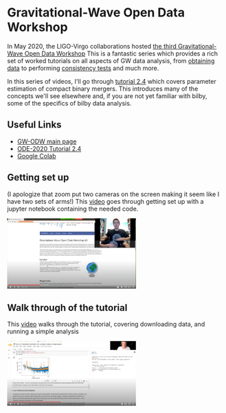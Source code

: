 # Gravitational-Wave Open Data Workshop

In May 2020, the LIGO-Virgo collaborations hosted [the third Gravitational-Wave Open Data Workshop](https://www.gw-openscience.org/s/workshop3/)
This is a fantastic series which provides a rich set of worked tutorials on all aspects of GW data analysis, from [obtaining data](https://github.com/gw-odw/odw-2020/blob/master/Day_1/Tuto%201.2%20Open%20Data%20access%20with%20GWpy.ipynb) to performing [consistency tests](https://github.com/gw-odw/odw-2020/blob/master/Day_2/Tuto_2.3_Signal_consistency_and_significance.ipynb) and much more.

In this series of videos, I'll go through [tutorial 2.4](https://github.com/gw-odw/odw-2020/blob/master/Day_2/Tuto_2.4_Parameter_estimation_for_compact_object_mergers.ipynb) which covers parameter estimation of compact binary mergers.
This introduces many of the concepts we'll see elsewhere and, if you are not yet familiar with bilby, some of the specifics of bilby data analysis.


## Useful Links
* [GW-ODW main page](https://www.gw-openscience.org/s/workshop3/)
* [ODE-2020 Tutorial 2.4](https://github.com/gw-odw/odw-2020/blob/master/Day_2/Tuto_2.4_Parameter_estimation_for_compact_object_mergers.ipynb)
* [Google Colab](https://colab.research.google.com/)

## Getting set up

(I apologize that zoom put two cameras on the screen making it seem like I have two sets of arms!)
This [video](https://youtu.be/D5mkFydbMso) goes through getting set up with a jupyter notebook containing the needed code. 

<a href=https://youtu.be/D5mkFydbMso> <img src="stills/gwodw_A.png" alt="Set-up GWODW" width="300"> </a>

## Walk through of the tutorial
This [video](https://youtu.be/MQ8H-2AIzKQ) walks through the tutorial, covering downloading data, and running a simple analysis

<a href=https://youtu.be/MQ8H-2AIzKQ> <img src="stills/gwodw_B.png" alt="Walk-through GWODW" width="300"> </a>
